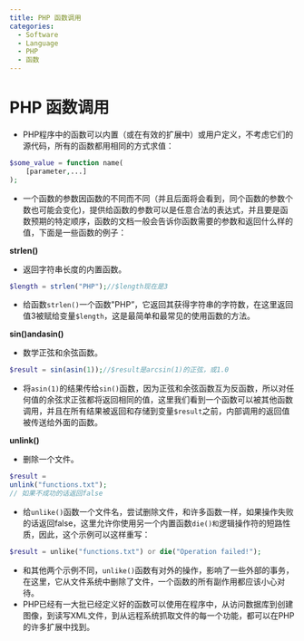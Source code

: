 ```yaml
---
title: PHP 函数调用
categories:
  - Software
  - Language
  - PHP
  - 函数
---
```

# PHP 函数调用

- PHP程序中的函数可以内置（或在有效的扩展中）或用户定义，不考虑它们的源代码，所有的函数都用相同的方式求值：

```php
$some_value = function name(
    [parameter,...]
);
```

- 一个函数的参数因函数的不同而不同（并且后面将会看到，同个函数的参数个数也可能会变化)，提供给函数的参数可以是任意合法的表达式，并且要是函数预期的特定顺序，函数的文档一般会告诉你函数需要的参数和返回什么样的值，下面是一些函数的例子：

**strlen()**

- 返回字符串长度的内置函数。

```    php
$length = strlen("PHP");//$length现在是3
```

- 给函数`strlen()`一个函数"PHP”，它返回其获得字符串的字符数，在这里返回值3被赋给变量`$length`，这是最简单和最常见的使用函数的方法。

**sin()andasin()**

- 数学正弦和余弦函数。

```php
$result = sin(asin(1));//$result是arcsin(1)的正弦，或1.0
```

- 将`asin(1)`的结果传给`sin()`函数，因为正弦和余弦函数互为反函数，所以对任何值的余弦求正弦都将返回相同的值，这里我们看到一个函数可以被其他函数调用，并且在所有结果被返回和存储到变量`$result`之前，内部调用的返回值被传送给外面的函数。

**unlink()**

- 删除一个文件。

```php
$result =
unlink("functions.txt");
// 如果不成功的话返回false
```

- 给`unlike()`函数一个文件名，尝试删除文件，和许多函数一样，如果操作失败的话返回false，这里允许你使用另一个内置函数`die()和`逻辑操作符的短路性质，因此，这个示例可以这样重写：

```php
$result = unlike("functions.txt") or die("Operation failed!");
```

- 和其他两个示例不同，`unlike()`函数有对外的操作，影响了一些外部的事务，在这里，它从文件系统中删除了文件，一个函数的所有副作用都应该小心对待。
- PHP已经有一大批已经定义好的函数可以使用在程序中，从访问数据库到创建图像，到读写XML文件，到从远程系统抓取文件的每一个功能，都可以在PHP的许多扩展中找到。


